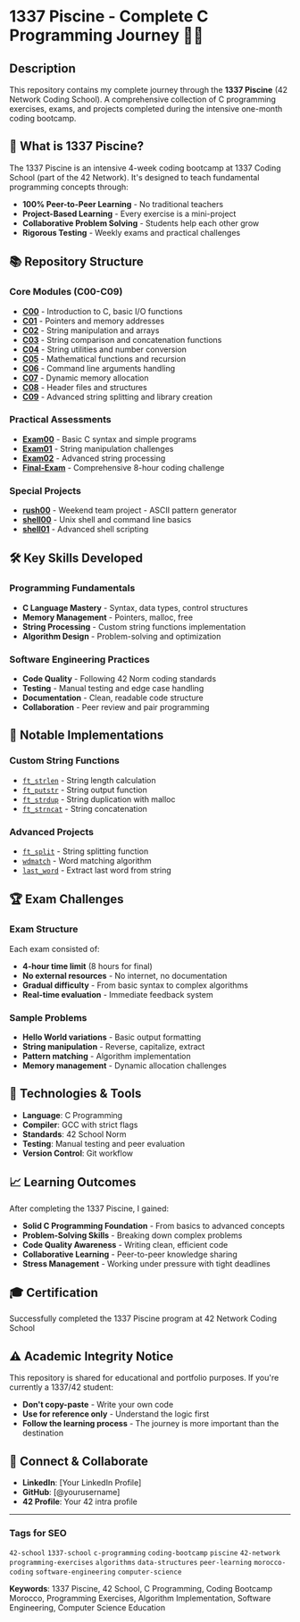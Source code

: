 # 1337 Piscine - Complete C Programming Journey 🏊‍♂️

## Description
This repository contains my complete journey through the **1337 Piscine** (42 Network Coding School). A comprehensive collection of C programming exercises, exams, and projects completed during the intensive one-month coding bootcamp.

## 🎯 What is 1337 Piscine?
The 1337 Piscine is an intensive 4-week coding bootcamp at 1337 Coding School (part of the 42 Network). It's designed to teach fundamental programming concepts through:
- **100% Peer-to-Peer Learning** - No traditional teachers
- **Project-Based Learning** - Every exercise is a mini-project
- **Collaborative Problem Solving** - Students help each other grow
- **Rigorous Testing** - Weekly exams and practical challenges

## 📚 Repository Structure

### Core Modules (C00-C09)
- **[C00](C00/)** - Introduction to C, basic I/O functions
- **[C01](C01/)** - Pointers and memory addresses
- **[C02](C02/)** - String manipulation and arrays
- **[C03](C03/)** - String comparison and concatenation functions
- **[C04](C04/)** - String utilities and number conversion
- **[C05](C05/)** - Mathematical functions and recursion
- **[C06](C06/)** - Command line arguments handling
- **[C07](C07/)** - Dynamic memory allocation
- **[C08](C08/)** - Header files and structures
- **[C09](C09/)** - Advanced string splitting and library creation

### Practical Assessments
- **[Exam00](Exam00/)** - Basic C syntax and simple programs
- **[Exam01](Exam01/)** - String manipulation challenges
- **[Exam02](Exam02/)** - Advanced string processing
- **[Final-Exam](Final-Exam/)** - Comprehensive 8-hour coding challenge

### Special Projects
- **[rush00](rush00/)** - Weekend team project - ASCII pattern generator
- **[shell00](shell00/)** - Unix shell and command line basics
- **[shell01](shell01/)** - Advanced shell scripting

## 🛠️ Key Skills Developed

### Programming Fundamentals
- **C Language Mastery** - Syntax, data types, control structures
- **Memory Management** - Pointers, malloc, free
- **String Processing** - Custom string functions implementation
- **Algorithm Design** - Problem-solving and optimization

### Software Engineering Practices
- **Code Quality** - Following 42 Norm coding standards
- **Testing** - Manual testing and edge case handling
- **Documentation** - Clean, readable code structure
- **Collaboration** - Peer review and pair programming

## 🎯 Notable Implementations

### Custom String Functions
- [`ft_strlen`](C04/ex00/ft_strlen.c) - String length calculation
- [`ft_putstr`](C01/ex05/ft_putstr.c) - String output function
- [`ft_strdup`](C07/ex00/ft_strdup.c) - String duplication with malloc
- [`ft_strncat`](C03/ex03/ft_strncat.c) - String concatenation

### Advanced Projects
- [`ft_split`](C09/ex02/ft_split.c) - String splitting function
- [`wdmatch`](Exam02/wdmatch.c) - Word matching algorithm
- [`last_word`](Exam02/last_word.c) - Extract last word from string

## 🏆 Exam Challenges

### Exam Structure
Each exam consisted of:
- **4-hour time limit** (8 hours for final)
- **No external resources** - No internet, no documentation
- **Gradual difficulty** - From basic syntax to complex algorithms
- **Real-time evaluation** - Immediate feedback system

### Sample Problems
- **Hello World variations** - Basic output formatting
- **String manipulation** - Reverse, capitalize, extract
- **Pattern matching** - Algorithm implementation
- **Memory management** - Dynamic allocation challenges

## 🚀 Technologies & Tools

- **Language**: C Programming
- **Compiler**: GCC with strict flags
- **Standards**: 42 School Norm
- **Testing**: Manual testing and peer evaluation
- **Version Control**: Git workflow

## 📈 Learning Outcomes

After completing the 1337 Piscine, I gained:
- **Solid C Programming Foundation** - From basics to advanced concepts
- **Problem-Solving Skills** - Breaking down complex problems
- **Code Quality Awareness** - Writing clean, efficient code
- **Collaborative Learning** - Peer-to-peer knowledge sharing
- **Stress Management** - Working under pressure with tight deadlines

## 🎓 Certification
Successfully completed the 1337 Piscine program at 42 Network Coding School

## ⚠️ Academic Integrity Notice
This repository is shared for educational and portfolio purposes. If you're currently a 1337/42 student:
- **Don't copy-paste** - Write your own code
- **Use for reference only** - Understand the logic first
- **Follow the learning process** - The journey is more important than the destination

## 🤝 Connect & Collaborate
- **LinkedIn**: [Your LinkedIn Profile]
- **GitHub**: [@yourusername]
- **42 Profile**: Your 42 intra profile

---

### Tags for SEO
`42-school` `1337-school` `c-programming` `coding-bootcamp` `piscine` `42-network` `programming-exercises` `algorithms` `data-structures` `peer-learning` `morocco-coding` `software-engineering` `computer-science`

**Keywords**: 1337 Piscine, 42 School, C Programming, Coding Bootcamp Morocco, Programming Exercises, Algorithm Implementation, Software Engineering, Computer Science Education
